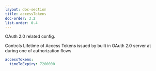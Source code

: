 ```yaml
---
layout: doc-section
title: accessTokens
doc-order: 3.2
list-order: 0.4
---
```


OAuth 2.0 related config.

Controls Lifetime of Access Tokens issued by built in OAuth 2.0 server at during one of authorization flows
``` yml 
accessTokens:
  timeToExpiry: 7200000 
```